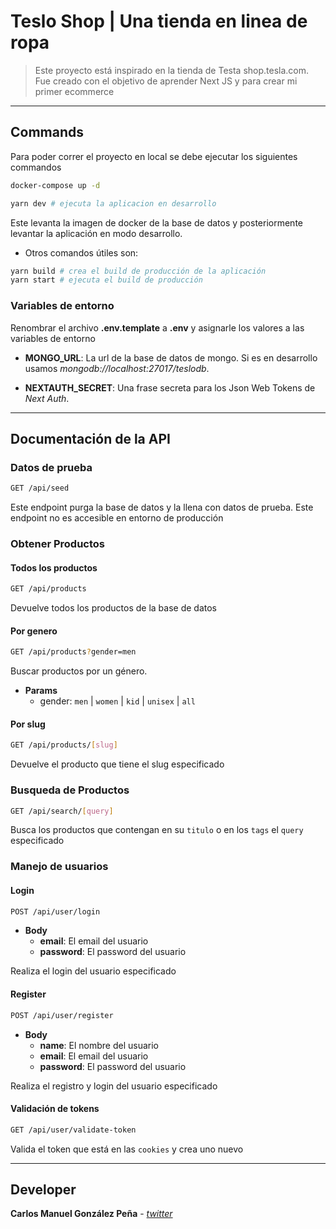 # Teslo Shop | Una tienda en linea de ropa
> Este proyecto está inspirado en la tienda de Testa shop.tesla.com. Fue creado con el objetivo de aprender Next JS y para crear mi primer ecommerce

<hr />

## Commands

Para poder correr el proyecto en local se debe ejecutar los siguientes commandos

```bash
docker-compose up -d

yarn dev # ejecuta la aplicacion en desarrollo
```
Este levanta la imagen de docker de la base de datos y posteriormente levantar la aplicación en modo desarrollo.

* Otros comandos útiles son:

```bash
yarn build # crea el build de producción de la aplicación
yarn start # ejecuta el build de producción
```

### Variables de entorno

Renombrar el archivo __.env.template__ a __.env__ y asignarle los valores a las variables de entorno

- __MONGO_URL__: La url de la base de datos de mongo. Si es en desarrollo usamos _mongodb://localhost:27017/teslodb_.
<!-- - __JWT_SECREET_SEED__: Una frase secreta para la creación y validación de los Json Web Tokens. -->
- __NEXTAUTH_SECRET__: Una frase secreta para los Json Web Tokens de _Next Auth_.

<hr />

## Documentación de la API

### Datos de prueba

```bash
GET /api/seed
```

Este endpoint purga la base de datos y la llena con datos de prueba. Este endpoint no es accesible en entorno de producción

### Obtener Productos

#### Todos los productos

```bash
GET /api/products
```

Devuelve todos los productos de la base de datos

#### Por genero

```bash
GET /api/products?gender=men
```

Buscar productos por un género.

- __Params__
    * gender: `men` | `women` | `kid` | `unisex` | `all`


#### Por slug

```bash
GET /api/products/[slug]
```
Devuelve el producto que tiene el slug especificado

### Busqueda de Productos

```bash
GET /api/search/[query]
```

Busca los productos que contengan en su `titulo` o en los `tags` el `query` especificado

### Manejo de usuarios

#### Login 

```bash
POST /api/user/login
```

* __Body__
    * __email__: El email del usuario
    * __password__: El password del usuario

Realiza el login del usuario especificado

#### Register

```bash
POST /api/user/register
```

* __Body__
    * __name__: El nombre del usuario
    * __email__: El email del usuario
    * __password__: El password del usuario

Realiza el registro y login del usuario especificado

#### Validación de tokens

```bash
GET /api/user/validate-token
```


Valida el token que está en las `cookies` y crea uno nuevo

<hr />

## Developer

__Carlos Manuel González Peña__ - [_twitter_](https://twitter.com/cmglezp)
